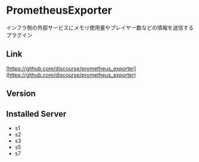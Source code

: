 # PrometheusExporter
インフラ側の外部サービスにメモリ使用量やプレイヤー数などの情報を送信するプラグイン

## Link
[https://github.com/discourse/prometheus_exporter](https://github.com/discourse/prometheus_exporter)

## Version

## Installed Server
- s1
- s2
- s3
- s5
- s7
